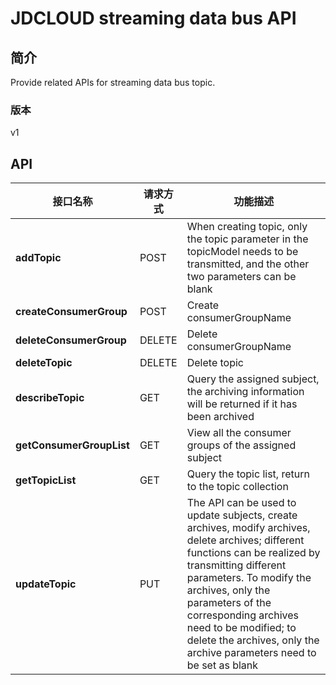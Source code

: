 # JDCLOUD streaming data bus API


## 简介
Provide related APIs for streaming data bus topic.


### 版本
v1


## API
|接口名称|请求方式|功能描述|
|---|---|---|
|**addTopic**|POST|When creating topic, only the topic parameter in the topicModel needs to be transmitted, and the other two parameters can be blank|
|**createConsumerGroup**|POST|Create consumerGroupName|
|**deleteConsumerGroup**|DELETE|Delete consumerGroupName|
|**deleteTopic**|DELETE|Delete topic|
|**describeTopic**|GET|Query the assigned subject, the archiving information will be returned if it has been archived|
|**getConsumerGroupList**|GET|View all the consumer groups of the assigned subject|
|**getTopicList**|GET|Query the topic list, return to the topic collection|
|**updateTopic**|PUT|The API can be used to update subjects, create archives, modify archives, delete archives; different functions can be realized by transmitting different parameters. To modify the archives, only the parameters of the corresponding archives need to be modified; to delete the archives, only the archive parameters need to be set as blank|
